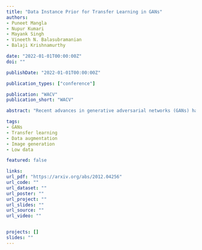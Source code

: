 ```yaml
---
title: "Data Instance Prior for Transfer Learning in GANs"
authors:
- Puneet Mangla
- Nupur Kumari
- Mayank Singh
- Vineeth N. Balasubramanian
- Balaji Krishnamurthy

date: "2022-01-01T00:00:00Z"
doi: ""

publishDate: "2022-01-01T00:00:00Z"

publication_types: ["conference"]

publication: "WACV"
publication_short: "WACV"

abstract: "Recent advances in generative adversarial networks (GANs) have shown remarkable progress in generating high-quality images. However, this gain in performance depends on the availability of a large amount of training data. In limited data regimes, training typically diverges, and therefore the generated samples are of low quality and lack diversity. Previous works have addressed training in low data setting by leveraging transfer learning and data augmentation techniques. We propose a novel transfer learning method for GANs in the limited data domain by leveraging informative data prior derived from self-supervised/supervised pre-trained networks trained on a diverse source domain. We perform experiments on several standard vision datasets using various GAN architectures (BigGAN, SNGAN, StyleGAN2) to demonstrate that the proposed method effectively transfers knowledge to domains with few target images, outperforming existing state-of-the-art techniques in terms of image quality and diversity. We also show the utility of data instance prior in large-scale unconditional image generation."

tags:
- GANs
- Transfer learning
- Data augmentation
- Image generation
- Low data

featured: false

links:
url_pdf: "https://arxiv.org/abs/2012.04256"
url_code: ""
url_dataset: ""
url_poster: ""
url_project: ""
url_slides: ""
url_source: ""
url_video: ""


projects: []
slides: ""
---
```


